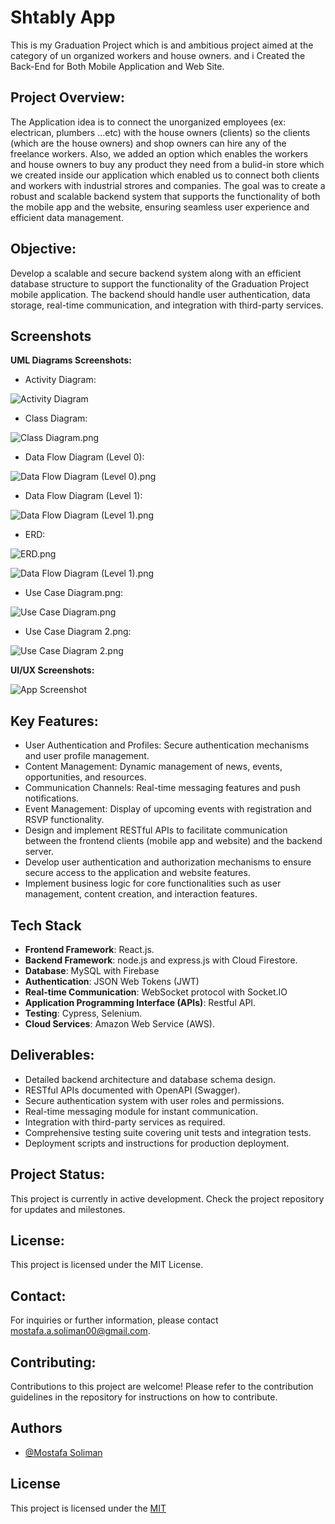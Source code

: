 
# Shtably App
This is my Graduation Project which is and ambitious project aimed at the category of un organized workers and house owners. and i Created the Back-End for Both Mobile Application and Web Site.

## Project Overview:
The Application idea is to connect the unorganized employees (ex: electrican, plumbers ...etc) with the house owners (clients) so the clients (which are the house owners) and shop owners can hire any of the freelance workers. Also, we added an option which enables the workers and house owners to buy any product they need from a bulid-in store which we created inside our application which enabled us to connect both clients and workers with industrial strores and companies. The goal was to create a robust and scalable backend system that supports the functionality of both the mobile app and the website, ensuring seamless user experience and efficient data management.

## Objective:
Develop a scalable and secure backend system along with an efficient database structure to support the functionality of the Graduation Project mobile application. The backend should handle user authentication, data storage, real-time communication, and integration with third-party services.


## Screenshots
**UML Diagrams Screenshots:**
- Activity Diagram:

![Activity Diagram](https://github.com/soliman2023/Shatably/blob/main/UML%20Diagrams/Activity%20Diagram.jpg?raw=true)

- Class Diagram:

![Class Diagram.png](https://github.com/soliman2023/Shatably/blob/main/UML%20Diagrams/Class%20Diagram.png?raw=true)

- Data Flow Diagram (Level 0):

![Data Flow Diagram (Level 0).png](https://github.com/soliman2023/Shatably/blob/main/UML%20Diagrams/Data%20Flow%20Diagram%20(Level%200).png?raw=true)

- Data Flow Diagram (Level 1):

![Data Flow Diagram (Level 1).png](https://raw.githubusercontent.com/soliman2023/Shatably/main/UML%20Diagrams/Data%20Flow%20Diagram%20(Level%201).png)

- ERD:

![ERD.png](https://github.com/soliman2023/Shatably/blob/main/UML%20Diagrams/ERD.png?raw=true)

![Data Flow Diagram (Level 1).png](https://github.com/soliman2023/Shatably/blob/main/UML%20Diagrams/Class%20Diagram.png?raw=true)



- Use Case Diagram.png:

![Use Case Diagram.png](https://github.com/soliman2023/Shatably/blob/main/UML%20Diagrams/Use%20Case%20Diagram.png?raw=true)

- Use Case Diagram 2.png:

![Use Case Diagram 2.png](https://github.com/soliman2023/Shatably/blob/main/UML%20Diagrams/Use%20Case%20Diagram%202.png?raw=true)

**UI/UX Screenshots:**

![App Screenshot](https://mir-s3-cdn-cf.behance.net/project_modules/fs/f3f093156615789.636a5e2ef18fb.png)

## Key Features:
- User Authentication and Profiles: Secure authentication mechanisms and user profile management.
- Content Management: Dynamic management of news, events, opportunities, and resources.
- Communication Channels: Real-time messaging features and push notifications.
- Event Management: Display of upcoming events with registration and RSVP functionality.
- Design and implement RESTful APIs to facilitate communication between the frontend clients (mobile app and website) and the backend server.
- Develop user authentication and authorization mechanisms to ensure secure access to the application and website features.
- Implement business logic for core functionalities such as user management, content creation, and interaction features.

## Tech Stack

- **Frontend Framework**: React.js.
- **Backend Framework**: node.js and express.js with Cloud Firestore.
- **Database**: MySQL with Firebase
- **Authentication**: JSON Web Tokens (JWT)
- **Real-time Communication**: WebSocket protocol with Socket.IO
- **Application Programming Interface (APIs)**: Restful API.
- **Testing**: Cypress, Selenium.
- **Cloud Services**: Amazon Web Service (AWS).

## Deliverables:

- Detailed backend architecture and database schema design.
- RESTful APIs documented with OpenAPI (Swagger).
- Secure authentication system with user roles and permissions.
- Real-time messaging module for instant communication.
- Integration with third-party services as required.
- Comprehensive testing suite covering unit tests and integration tests.
- Deployment scripts and instructions for production deployment.

## Project Status:

This project is currently in active development. Check the project repository for updates and milestones.

## License:

This project is licensed under the MIT License.

## Contact:

For inquiries or further information, please contact mostafa.a.soliman00@gmail.com.

## Contributing:

Contributions to this project are welcome! Please refer to the contribution guidelines in the repository for instructions on how to contribute.

## Authors

- [@Mostafa Soliman](https://www.github.com/soliman2023)


## License

This project is licensed under the [MIT](https://choosealicense.com/licenses/mit/)
